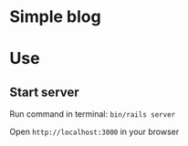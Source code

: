 # Simple blog

# Use

## Start server

Run command in terminal: `bin/rails server`

Open `http://localhost:3000` in your browser
